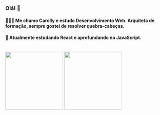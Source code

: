 ### Olá! 👋

#### 👩🏻‍💻 Me chamo Carolly e estudo Desenvolvimento Web. Arquiteta de formação, sempre gostei de resolver quebra-cabeças. 
#### 👾 Atualmente estudando React e aprofundando no JavaScript. 

<div style="display: inline_block"><br>
  <img height="180em" src="https://github-readme-stats.vercel.app/api/top-langs/?username=carollyb&layout=compact&theme=radical" />
  <img height="180em" src="https://github-readme-stats.vercel.app/api?username=carollyb&show_icons=true&theme=radical" />
</div>


<!--
**carollyb/carollyb** is a ✨ _special_ ✨ repository because its `README.md` (this file) appears on your GitHub profile.

Here are some ideas to get you started:

- 🔭 I’m currently working on ...
- 🌱 I’m currently learning ...
- 👯 I’m looking to collaborate on ...
- 🤔 I’m looking for help with ...
- 💬 Ask me about ...
- 📫 How to reach me: ...
- 😄 Pronouns: ...
- ⚡ Fun fact: ...
-->
